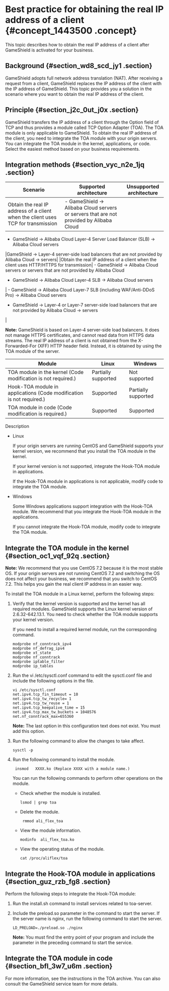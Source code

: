 # Best practice for obtaining the real IP address of a client {#concept_1443500 .concept}

This topic describes how to obtain the real IP address of a client after GameShield is activated for your business.

## Background {#section_wd8_scd_jy1 .section}

GameShield adopts full network address translation \(NAT\). After receiving a request from a client, GameShield replaces the IP address of the client with the IP address of GameShield. This topic provides you a solution in the scenario where you want to obtain the real IP address of the client.

## Principle {#section_j2c_0ut_j0x .section}

GameShield transfers the IP address of a client through the Option field of TCP and thus provides a module called TCP Option Adapter \(TOA\). The TOA module is only applicable to GameShield. To obtain the real IP address of the client, you need to integrate the TOA module with your origin servers. You can integrate the TOA module in the kernel, applications, or code. Select the easiest method based on your business requirements.

## Integration methods {#section_vyc_n2e_1jq .section}

|Scenario|Supported architecture|Unsupported architecture|
|--------|----------------------|------------------------|
|Obtain the real IP address of a client when the client uses TCP for transmission| -   GameShield -\> Alibaba Cloud servers or servers that are not provided by Alibaba Cloud
-   GameShield -\> Alibaba Cloud Layer-4 Server Load Balancer \(SLB\) -\> Alibaba Cloud servers

 |GameShield -\> Layer-4 server-side load balancers that are not provided by Alibaba Cloud -\> servers|
|Obtain the real IP address of a client when the client uses HTTP/HTTPS for transmission| -   GameShield -\> Alibaba Cloud servers or servers that are not provided by Alibaba Cloud
-   GameShield -\> Alibaba Cloud Layer-4 SLB -\> Alibaba Cloud servers

 | -   GameShield -\> Alibaba Cloud Layer-7 SLB \(including WAF/Anti-DDoS Pro\) -\> Alibaba Cloud servers
-   GameShield -\> Layer-4 or Layer-7 server-side load balancers that are not provided by Alibaba Cloud -\> servers

 |

**Note:** GameShield is based on Layer-4 server-side load balancers. It does not manage HTTPS certificates, and cannot read data from HTTPS data streams. The real IP address of a client is not obtained from the X-Forwarded-For \(XFF\) HTTP header field. Instead, it is obtained by using the TOA module of the server.

|Module|Linux|Windows|
|------|-----|-------|
|TOA module in the kernel \(Code modification is not required.\)|Partially supported|Not supported|
|Hook-TOA module in applications \(Code modification is not required.\)|Supported|Partially supported|
|TOA module in code \(Code modification is required.\)|Supported|Supported|

Description

-   Linux

    If your origin servers are running CentOS and GameShield supports your kernel version, we recommend that you install the TOA module in the kernel.

    If your kernel version is not supported, integrate the Hook-TOA module in applications.

    If the Hook-TOA module in applications is not applicable, modify code to integrate the TOA module.

-   Windows

    Some Windows applications support integration with the Hook-TOA module. We recommend that you integrate the Hook-TOA module in the applications.

    If you cannot integrate the Hook-TOA module, modify code to integrate the TOA module.


## Integrate the TOA module in the kernel {#section_oc1_vqf_92q .section}

**Note:** We recommend that you use CentOS 7.2 because it is the most stable OS. If your origin servers are not running CentOS 7.2 and switching the OS does not affect your business, we recommend that you switch to CentOS 7.2. This helps you gain the real client IP address in an easier way.

To install the TOA module in a Linux kernel, perform the following steps:

1.  Verify that the kernel version is supported and the kernel has all required modules. GameShield supports the Linux kernel version of 2.6.32-642.13.1. You need to check whether the TOA module supports your kernel version.

    If you need to install a required kernel module, run the corresponding command.

    ``` {#codeblock_25g_cuy_79l}
    modprobe nf_conntrack_ipv4
    modprobe nf_defrag_ipv4
    modprobe xt_state
    modprobe nf_conntrack
    modprobe iptable_filter
    modprobe ip_tables
    ```

2.  Run the vi /etc/sysctl.conf command to edit the sysctl.conf file and include the following options in the file.

    ``` {#codeblock_sa4_qbv_4dd}
    vi /etc/sysctl.conf
    net.ipv4.tcp_fin_timeout = 10
    net.ipv4.tcp_tw_recycle= 1
    net.ipv4.tcp_tw_reuse = 1
    net.ipv4.tcp_keepalive_time = 15
    net.ipv4.tcp_max_tw_buckets = 1048576
    net.nf_conntrack_max=655360
    ```

    **Note:** The last option in this configuration text does not exist. You must add this option.

3.  Run the following command to allow the changes to take affect.

    ``` {#codeblock_m1q_r3j_ice}
    sysctl -p
    ```

4.  Run the following command to install the module.

    ``` {#codeblock_om8_gbh_gdm}
     insmod   XXXX.ko (Replace XXXX with a module name.)
    ```

    You can run the following commands to perform other operations on the module.

    -   Check whether the module is installed.

        ``` {#codeblock_oqx_08s_69c}
        lsmod | grep toa
        ```

    -   Delete the module.

        ``` {#codeblock_cxe_0em_6m9}
         rmmod ali_flex_toa
        ```

    -   View the module information.

        ``` {#codeblock_zgp_fc2_by4}
        modinfo  ali_flex_toa.ko
        ```

    -   View the operating status of the module.

        ``` {#codeblock_wbx_vto_5vn}
        cat /proc/aliflex/toa
        ```


## Integrate the Hook-TOA module in applications {#section_guz_rzb_fg8 .section}

Perform the following steps to integrate the Hook-TOA module:

1.  Run the install.sh command to install services related to toa-server.
2.  Include the preload.so parameter in the command to start the server. If the server name is nginx, run the following command to start the server.

    ``` {#codeblock_nqo_sti_xvz}
    LD_PRELOAD=./preload.so ./nginx
    ```

    **Note:** You must find the entry point of your program and include the parameter in the preceding command to start the service.


## Integrate the TOA module in code {#section_bfl_3w7_u6m .section}

For more information, see the instructions in the TOA archive. You can also consult the GameShield service team for more details.

